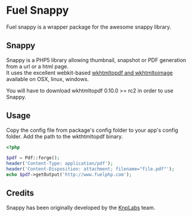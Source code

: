 # Fuel Snappy
Fuel snappy is a wrapper package for the awesome snappy library. 

## Snappy

Snappy is a PHP5 library allowing thumbnail, snapshot or PDF generation from a url or a html page.  
It uses the excellent webkit-based [wkhtmltopdf and wkhtmltoimage](http://code.google.com/p/wkhtmltopdf/)
available on OSX, linux, windows.

You will have to download wkhtmltopdf 0.10.0 >= rc2 in order to use Snappy.

## Usage
Copy the config file from package's  config folder to your app's config folder. Add the path to the wkthtmltopdf binary.

```php
<?php

$pdf = Pdf::forge();
header('Content-Type: application/pdf');
header('Content-Disposition: attachment; filename="file.pdf"');
echo $pdf->getOutput('http://www.fuelphp.com');

```

## Credits

Snappy has been originally developed by the [KnpLabs](http://knplabs.com) team.